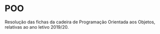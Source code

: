 # POO
Resolução das fichas da cadeira de Programação Orientada aos Objetos, relativas ao ano letivo 2019/20.
